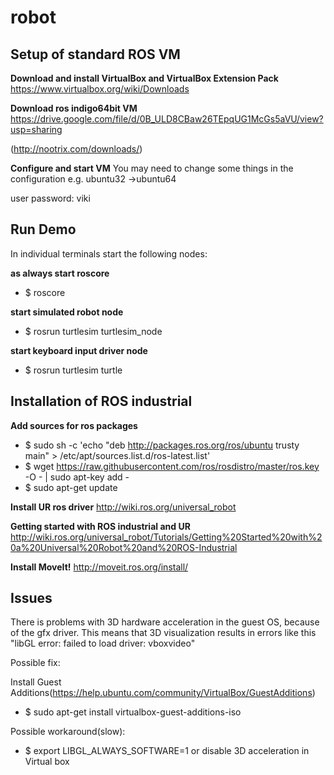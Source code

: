 # robot #

## Setup of standard ROS VM ##
**Download and install VirtualBox and VirtualBox Extension Pack**
https://www.virtualbox.org/wiki/Downloads

**Download ros indigo64bit VM**
https://drive.google.com/file/d/0B_ULD8CBaw26TEpqUG1McGs5aVU/view?usp=sharing

(http://nootrix.com/downloads/)

**Configure and start VM**
You may need to change some things in the configuration e.g. ubuntu32 ->ubuntu64

user password: viki

## Run Demo ##
In individual terminals start the following nodes:

**as always start roscore**
- $ roscore

**start simulated robot node**
- $ rosrun turtlesim turtlesim_node

**start keyboard input driver node**
- $ rosrun turtlesim turtle

## Installation of ROS industrial ##
**Add sources for ros packages**
- $ sudo sh -c 'echo "deb http://packages.ros.org/ros/ubuntu trusty main" > /etc/apt/sources.list.d/ros-latest.list'
- $ wget https://raw.githubusercontent.com/ros/rosdistro/master/ros.key -O - | sudo apt-key add -
- $ sudo apt-get update

**Install UR ros driver**
http://wiki.ros.org/universal_robot

**Getting started with ROS industrial and UR**
http://wiki.ros.org/universal_robot/Tutorials/Getting%20Started%20with%20a%20Universal%20Robot%20and%20ROS-Industrial

**Install MoveIt!**
http://moveit.ros.org/install/

## Issues ##
There is problems with 3D hardware acceleration in the guest OS, because of the gfx driver. This means that 3D visualization results in errors like this "libGL error: failed to load driver: vboxvideo"


Possible fix:

Install Guest Additions(https://help.ubuntu.com/community/VirtualBox/GuestAdditions)
- $ sudo apt-get install virtualbox-guest-additions-iso

Possible workaround(slow):
- $ export LIBGL_ALWAYS_SOFTWARE=1
or disable 3D acceleration in Virtual box
